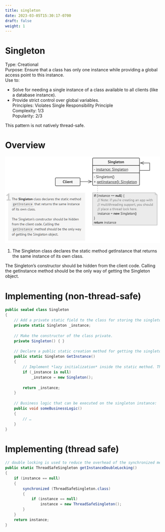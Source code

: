 ```yaml
---
title: singleton
date: 2023-03-05T15:30:17-0700
draft: false
weight: 1
---
```


# Singleton
Type: Creational  
Purpose: Ensure that a class has only one instance while providing a global access point to this instance.  
Use to:
- Solve for needing a single instance of a class available to all clients (like a database instance).
- Provide strict control over global variables.  
Principles: Violates Single Responsibility Principle  
Complexity: 1/3  
Popularity: 2/3  

<r>This pattern is not natively thread-safe.</r>

# Overview
![The structure of the Singleton pattern](./Creational_Singleton-image2.png)

1.  The Singleton class declares the static method getInstance that returns the same instance of its own class.

The Singleton’s constructor should be hidden from the client code. Calling the getInstance method should be the only way of getting the Singleton object.

# Implementing (non-thread-safe)
```cs
public sealed class Singleton
{
    // Add a private static field to the class for storing the singleton instance.
    private static Singleton _instance;

    // Make the constructor of the class private.
    private Singleton() { }

    // Declare a public static creation method for getting the singleton instance.
    public static Singleton GetInstance()
    {
        // Implement *lazy initialization* inside the static method. The method must create a new object on its first call and put it into the static field. The method must always return that instance on all subsequent calls.
        if (_instance is null)
            _instance = new Singleton();

        return _instance;
    }

    // Business logic that can be executed on the singleton instance:
    public void someBusinessLogic()
    {
        // …
    }
}
```
# Implementing (thread safe)
```cs
// double locking is used to reduce the overhead of the synchronized method
public static ThreadSafeSingleton getInstanceDoubleLocking() 
{
    if (instance == null) 
    {
        synchronized (ThreadSafeSingleton.class) 
        {
            if (instance == null)
                instance = new ThreadSafeSingleton();
        }
    }
    return instance;
}
```
